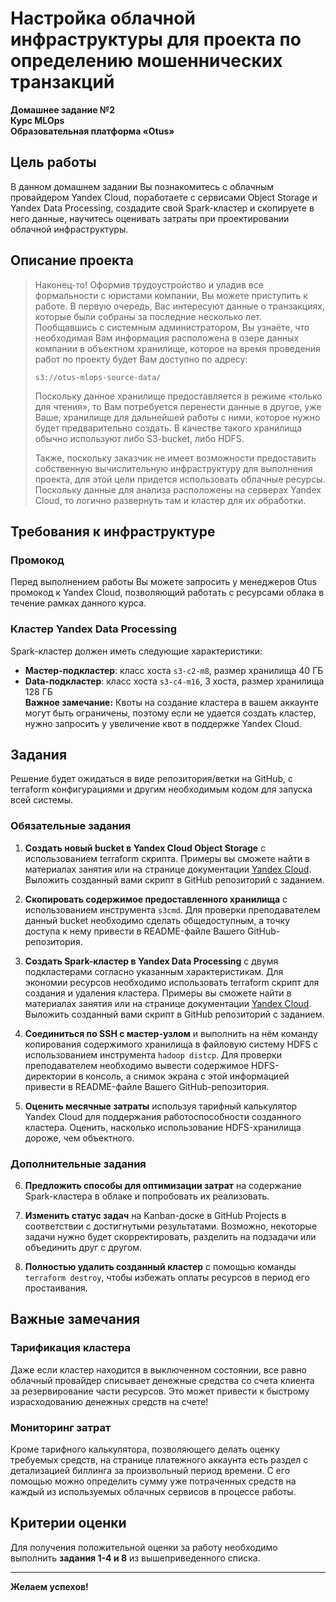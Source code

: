 # Настройка облачной инфраструктуры для проекта по определению мошеннических транзакций

**Домашнее задание №2**  
**Курс MLOps**  
**Образовательная платформа «Otus»**

## Цель работы

В данном домашнем задании Вы познакомитесь с облачным провайдером Yandex Cloud, поработаете с сервисами Object Storage и Yandex Data Processing, создадите свой Spark-кластер и скопируете в него данные, научитесь оценивать затраты при проектировании облачной инфраструктуры.

## Описание проекта

> Наконец-то! Оформив трудоустройство и уладив все формальности с юристами компании, Вы можете приступить к работе. В первую очередь, Вас интересуют данные о транзакциях, которые были собраны за последние несколько лет. Пообщавшись с системным администратором, Вы узнаёте, что необходимая Вам информация расположена в озере данных компании в объектном хранилище, которое на время проведения работ по проекту будет Вам доступно по адресу:
> 
> `s3://otus-mlops-source-data/`
> 
> Поскольку данное хранилище предоставляется в режиме «только для чтения», то Вам потребуется перенести данные в другое, уже Ваше, хранилище для дальнейшей работы с ними, которое нужно будет предварительно создать. В качестве такого хранилища обычно используют либо S3-bucket, либо HDFS.
> 
> Также, поскольку заказчик не имеет возможности предоставить собственную вычислительную инфраструктуру для выполнения проекта, для этой цели придется использовать облачные ресурсы. Поскольку данные для анализа расположены на серверах Yandex Cloud, то логично развернуть там и кластер для их обработки.

## Требования к инфраструктуре

### Промокод

Перед выполнением работы Вы можете запросить у менеджеров Otus промокод к Yandex Cloud, позволяющий работать с ресурсами облака в течение рамках данного курса.

### Кластер Yandex Data Processing

Spark-кластер должен иметь следующие характеристики:

- **Мастер-подкластер**: класс хоста `s3-c2-m8`, размер хранилища 40 ГБ
- **Data-подкластер**: класс хоста `s3-c4-m16`, 3 хоста, размер хранилища 128 ГБ  
**Важное замечание:** Квоты на создание кластера в вашем аккаунте могут быть ограничены, поэтому если не удается создать кластер, нужно запросить у увеличение квот в поддержке Yandex Cloud.

## Задания

Решение будет ожидаться в виде репозитория/ветки на GitHub, с terraform конфигурациями и другим необходимым кодом для запуска всей системы.

### Обязательные задания

1. **Создать новый bucket в Yandex Cloud Object Storage** с использованием terraform скрипта. Примеры вы сможете найти в материалах занятия или на странице документации [Yandex Cloud](https://yandex.cloud/ru/docs/storage/tf-ref). Выложить созданный вами скрипт в GitHub репозиторий c заданием.

2. **Скопировать содержимое предоставленного хранилища** с использованием инструмента `s3cmd`. Для проверки преподавателем данный bucket необходимо сделать общедоступным, а точку доступа к нему привести в README-файле Вашего GitHub-репозитория.

3. **Создать Spark-кластер в Yandex Data Processing** с двумя подкластерами согласно указанным характеристикам. Для экономии ресурсов необходимо использовать terraform скрипт для создания и удаления кластера. Примеры вы сможете найти в материалах занятия или на странице документации [Yandex Cloud](https://yandex.cloud/ru/docs/data-proc/tf-ref). Выложить созданный вами скрипт в GitHub репозиторий c заданием.

4. **Соединиться по SSH с мастер-узлом** и выполнить на нём команду копирования содержимого хранилища в файловую систему HDFS с использованием инструмента `hadoop distcp`. Для проверки преподавателем необходимо вывести содержимое HDFS-директории в консоль, а снимок экрана с этой информацией привести в README-файле Вашего GitHub-репозитория.

5. **Оценить месячные затраты** используя тарифный калькулятор Yandex Cloud для поддержания работоспособности созданного кластера. Оценить, насколько использование HDFS-хранилища дороже, чем объектного.

### Дополнительные задания

6. **Предложить способы для оптимизации затрат** на содержание Spark-кластера в облаке и попробовать их реализовать.

7. **Изменить статус задач** на Kanban-доске в GitHub Projects в соответствии с достигнутыми результатами. Возможно, некоторые задачи нужно будет скорректировать, разделить на подзадачи или объединить друг с другом.

8. **Полностью удалить созданный кластер** с помощью команды `terraform destroy`, чтобы избежать оплаты ресурсов в период его простаивания.

## Важные замечания

### Тарификация кластера

Даже если кластер находится в выключенном состоянии, все равно облачный провайдер списывает денежные средства со счета клиента за резервирование части ресурсов. Это может привести к быстрому израсходованию денежных средств на счете!

### Мониторинг затрат

Кроме тарифного калькулятора, позволяющего делать оценку требуемых средств, на странице платежного аккаунта есть раздел с детализацией биллинга за произвольный период времени. С его помощью можно определить сумму уже потраченных средств на каждый из используемых облачных сервисов в процессе работы.

## Критерии оценки

Для получения положительной оценки за работу необходимо выполнить **задания 1-4 и 8** из вышеприведенного списка.

---

**Желаем успехов!** 